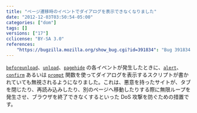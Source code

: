 ```yaml
---
title: "ページ遷移時のイベントでダイアログを表示できなくなりました"
date: "2012-12-03T03:50:54-05:00"
categories: ["dom"]
tags: []
versions: ["17"]
cclicense: "BY-SA 3.0"
references:
    "https://bugzilla.mozilla.org/show_bug.cgi?id=391834": "Bug 391834 – Don\'t allow alert/confirm/prompt in onbeforeunload, onunload and onpagehide"
---
```

[`beforeunload`](https://developer.mozilla.org/ja/docs/DOM/window.onbeforeunload)、[`unload`](https://developer.mozilla.org/ja/docs/DOM/window.onunload)、[`pagehide`](https://developer.mozilla.org/ja/docs/Using_Firefox_1.5_caching) の各イベントが発生したときに、[`alert`](https://developer.mozilla.org/ja/docs/DOM/window.alert)、[`confirm`](https://developer.mozilla.org/ja/docs/DOM/window.confirm) あるいは [`prompt`](https://developer.mozilla.org/ja/docs/DOM/window.prompt) 関数を使ってダイアログを表示するスクリプトが書かれていても無視されるようになりました。これは、悪意を持ったサイトが、タブを閉じたり、再読み込みしたり、別のページへ移動したりする際に無限ループを発生させ、ブラウザを終了できなくするといった DoS 攻撃を防ぐための措置です。
